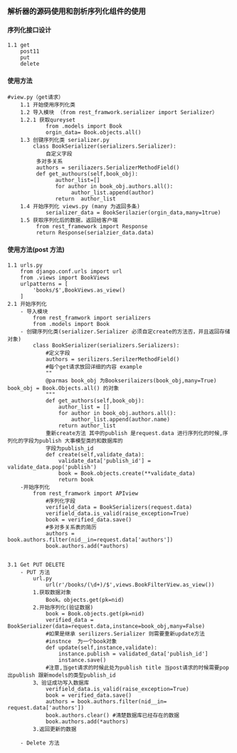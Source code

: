 ### 解析器的源码使用和剖析序列化组件的使用
#### 序列化接口设计
    1.1 get
        post11
        put
        delete
        
#### 使用方法
    #view.py（get请求）
        1.1 开始使用序列化类
        1.2 导入模块 （from rest_framwork.serializer import Serializer）
        1.2.1 获取qureyset
                from .models import Book
                orgin_data= Book.objects.all()
        1.3 创键序列化类 serializer.py
            class BookSerializer(serializers.Serializer):
                自定义字段
             多对多关系
             authors = seriliazers.SerializerMethodField()
             def get_authours(self,book_obj):
                   author_list=[]
                   for author in book_obj.authors.all():
                        author_list.append(author)
                   return  author_list
        1.4 开始序列化 views.py (many 为返回多条)
                serializer_data = BookSerilazier(orgin_data,many=1true)
        1.5 获取序列化后的数据，返回给客户端
             from rest_framework import Response
             return Response(serialzier_data.data) 
            
        
        
#### 使用方法(post 方法)
   
    1.1 urls.py 
        from django.conf.urls import url
        from .views import BookViews
        urlpatterns = [
            'books/$',BookViews.as_view()
        ]
    2.1 开始序列化
        - 导入模块
            from rest_framwork import serializers
            from .models import Book
        - 创键序列化类(serializer.Serializer 必须自定create的方法否，并且返回存储对象)
            class BookSerializer(serializers.Serializers):
                #定义字段
                authors = serilizers.SerilzerMethodField()
                #每个get请求放回详细的内容 example 
                ""
                @parmas book_obj 为Bookserilaizers(book_obj,many=True) book_obj = Book.Objects.all() 的对象
                """
                def get_authors(self,book_obj):
                    author_list = []
                    for author in book_obj.authors.all():
                        author_list.append(author.name)
                    return author_list
                重新create方法 其中的publish 是request.data 进行序列化的时候,序列化的字段为publish 大事模型类的和数据库的
                字段为publish_id
                def create(self,validate_data):
                    validate_data['publish_id'] = validate_data.pop('publish')
                    book = Book.objects.create(**validate_data)
                    return book
        -开始序列化
            from rest_framwork import APIview
                #序列化字段
                verifield_data = BookSerializers(request.data)
                verifield_data.is_valid(raise_exception=True)
                book = verified_data.save()
                #多对多关系表的简历
                authors = book.authors.filter(nid__in=request.data['authors'])
                book.authors.add(*authors)

                    
    3.1 Get PUT DELETE
        - PUT 方法
            url.py
                url(r'/books/(\d+)/$',views.BookFilterView.as_view())
            1.获取数据对象
                Book。objects.get(pk=nid)
            2.开始序列化(验证数据)
                book = Book.objects.get(pk=nid)
                verified_data = BookSerializer(data=request.data,instance=book_obj,many=False)
                #如果是继承 serilizers.Serializer 则需要重新update方法
                #instnce  为一个book对象
                def update(self,instance,validate): 
                    instance.publish = validated_data['publish_id']
                    instance.save()         
                #注意,当get请求的时候此处为publish title 当post请求的时候需要pop出publish 跟新models的类型publish_id
            3、验证成功写入数据库
                verifield_data.is_valid(raise_exception=True)
                book = verified_data.save()
                authors = book.authors.filter(nid__in= request.data['authors'])
                book.authors.clear() #清楚数据库已经存在的数据
                book.authors.add(*authors)
            3.返回更新的数据
        
        - Delete 方法
        
  
